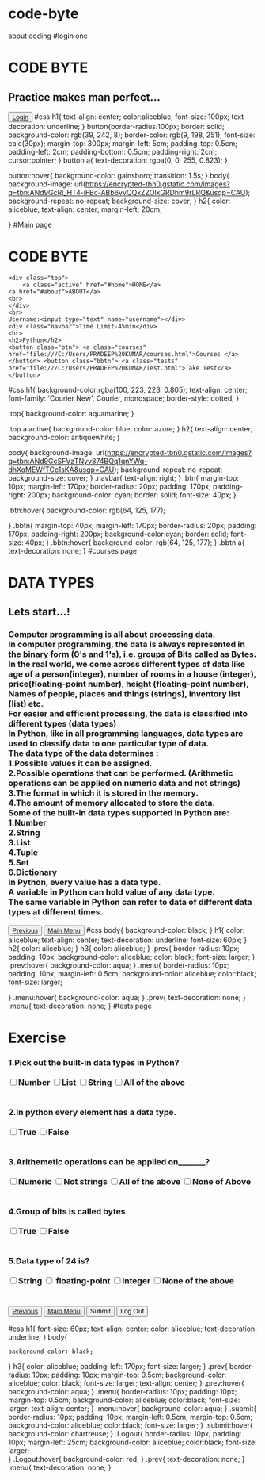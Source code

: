# code-byte
about coding
#login one
<!DOCTYPE html>
<html>
<head>
    <title>        
        heading
    </title>
    <link rel="stylesheet" href="title.css">
    </head>
    <body>
       <div><h1> CODE BYTE </h1>
        <h2>Practice makes man perfect...</h2></div>
        <button><a href ="file:///C:/Users/PRADEEP%20KUMAR/project.html">Login</a></button>
    </body>
</html>
#css
h1{
    text-align: center;
    color:aliceblue;
   font-size: 100px;
   text-decoration: underline;
}
button{border-radius:100px;
    border: solid;
    background-color: rgb(39, 242, 8);    
    border-color: rgb(9, 198, 251);
    font-size: calc(30px);
    margin-top: 300px;
    margin-left: 5cm;
    padding-top: 0.5cm;
    padding-left: 2cm;
    padding-bottom: 0.5cm;
    padding-right: 2cm;
    cursor:pointer;
 }
 button a{
    text-decoration: rgba(0, 0, 255, 0.823);
 }

button:hover{
    background-color: gainsboro;
    transition: 1.5s;
}
body{
    background-image: url(https://encrypted-tbn0.gstatic.com/images?q=tbn:ANd9GcRj_HT4-iFBc-ABb6vvQQxZZOlxGRDhm9rLRQ&usqp=CAU);
    background-repeat: no-repeat;
    background-size: cover;
}
h2{
    color: aliceblue;
    text-align: center;
    margin-left: 20cm;
    
}
#Main page
<!DOCTYPE html>
<head>
    <title> Coding Practice</title>
    <link rel="stylesheet" href="style.css">
</head>
<body>
    <h1>CODE BYTE</h1>

    <div class="top">
        <a class="active" href="#home">HOME</a>
    <a href="#about">ABOUT</a>
    <br>
    </div>
    <br>
    Username:<input type="text" name="username"></div>
    <div class="navbar">Time Limit-45min</div>
    <br>
    <h2>Python</h2>
    <button class="btn"> <a class="courses" href="file:///C:/Users/PRADEEP%20KUMAR/courses.html">Courses </a></button> <button class="bbtn"> <a class="tests" href="file:///C:/Users/PRADEEP%20KUMAR/Test.html">Take Test</a></button>
</body>
</html>
#css
h1{
    background-color:rgba(100, 223, 223, 0.805);
    text-align: center;
    font-family: 'Courier New', Courier, monospace;
    border-style: dotted;
}


.top{
    background-color: aquamarine;
}

.top a.active{
    background-color: blue;
    color: azure;
}
h2{
    text-align: center;
    background-color: antiquewhite;
}

body{
    background-image: url(https://encrypted-tbn0.gstatic.com/images?q=tbn:ANd9GcSFVzTNyv874BQq1qnYWq-dhXqMEWfTCc1sKA&usqp=CAU);
    background-repeat: no-repeat;
    background-size: cover;
}
.navbar{
    text-align: right;
}
.btn{
    margin-top: 10px;
    margin-left: 170px;
    border-radius: 20px;
    padding: 170px;
    padding-right: 200px;
    background-color: cyan;
    border: solid;
    font-size: 40px;
}

.btn:hover{
    background-color: rgb(64, 125, 177);

}
.bbtn{
    margin-top: 40px;
    margin-left: 170px;
    border-radius: 20px;
    padding: 170px;
    padding-right: 200px;
    background-color:cyan;
    border: solid;
    font-size: 40px;
}
.bbtn:hover{
    background-color: rgb(64, 125, 177);
}
.bbtn a{
    text-decoration: none;
}
#courses page
<!DOCTYPE html>
<html>
    <head>
        <link rel="stylesheet" href="courses.css">
    </head>
    <body>
        <h1> DATA TYPES </h1>
        <h2> Lets start...!</h2>
        <h3>
           <div> Computer programming is all about processing data.</div>  <div>In computer programming, the data is always represented in the binary form (0's and 1's), i.e. groups of Bits called as Bytes.</div>

<div>In the real world, we come across different types of data like age of a person(integer), number of rooms in a house (integer), price(floating-point number), height (floating-point number), Names of people, places and things (strings), inventory list (list) etc.</div>

<div>For easier and efficient processing, the data is classified into different types (data types)</div>

<div>In Python, like in all programming languages, data types are used to classify data to one particular type of data.</div>

<div>The data type of the data determines :</div>
<div>1.Possible values it can be assigned.</div>
<div>2.Possible operations that can be performed. (Arithmetic operations can be applied on numeric data and not strings)</div>
<div>3.The format in which it is stored in the memory.</div>
<div>4.The amount of memory allocated to store the data.</div>
<div>Some of the built-in data types supported in Python are:</div>

<div>1.Number</div>
<div>2.String</div>
<div>3.List</div>
<div>4.Tuple</div>
<div>5.Set</div>
<div>6.Dictionary</div>
<div>In Python, every value has a data type.</div> 

<div>A variable in Python can hold value of any data type.</div>

<div>The same variable in Python can refer to data of different data types at different times.</div>
        </h3>
        <button class="prev"> <a class="prev" href="file:///C:/Users/PRADEEP%20KUMAR/project.html">Previous</a></button> <button class="menu"><a class="menu" href="file:///C:/Users/PRADEEP%20KUMAR/title%20page.html">Main Menu</a></button>
    </body>
</html>
#css
body{
    background-color: black;
}
h1{
    color: aliceblue;
    text-align: center;
    text-decoration: underline;
    font-size: 60px;
}
h2{
    color: aliceblue;
}
h3{
    color: aliceblue;
}
.prev{
    border-radius: 10px;
    padding: 10px;
    background-color: aliceblue;
    color: black;
    font-size: larger;
}
.prev:hover{
    background-color: aqua;
}
.menu{
    border-radius: 10px;
    padding: 10px;
    margin-left: 0.5cm;
    background-color: aliceblue;
    color:black;
    font-size: larger;

}
.menu:hover{
    background-color: aqua;
}
.prev{
    text-decoration: none;
}
.menu{
    text-decoration: none;
}
#tests page
<!DOCTYPE html>
<html>
    <head>
        <link rel="stylesheet" href="Test.css">
    </head>
    <body>
        <h1> Exercise </h1>
        <h3><div>1.Pick out the built-in data types in Python?</div>
            <br>
            <div> <input type="checkbox" name="option">Number <input type="checkbox" name="option2">List
            <input type="checkbox" name="option3">String <input type="checkbox" name="option4">All of the above</div>
            <br>
            <br>
            <div>2.In python every element has a data type.</div>
            <br>
            <div> <input type="checkbox" name="true">True <input type="checkbox" name="false">False</div>
            <br>
            <br>
            <div>3.Arithemetic operations can be applied on_______?</div>
            <br>
            <div> <input type="checkbox" name="opt1">Numeric <input type="checkbox" name="opt2">Not strings
            <input type="checkbox" name="opt3">All of the above <input type="checkbox" name="opt3">None of Above</div>
            <br>
            <br>
            <div>4.Group of bits is called bytes</div>
            <br>
            <div> <input type="checkbox" name="true">True <input type="checkbox" name="false">False</div>
            <br>
            <br>
            <div>5.Data type of 24 is?</div>
            <br>
            <div> <input type="checkbox" name="opt1">String <input type="checkbox" name="opt1"> floating-point
            <input type="checkbox" name="opt1">Integer <input type="checkbox" name="opt1">None of the above</div>
            <br>
            <br>
            <button class="prev"><a class="prev" href="file:///C:/Users/PRADEEP%20KUMAR/project.html"> Previous</a></button>
            <button class="menu"><a class="menu" href="file:///C:/Users/PRADEEP%20KUMAR/title%20page.html">Main Menu</a></button>
            <button class="submit">Submit</button>
            <button class="Logout">Log Out</button>
        </h3>
    </body>
</html>
#css
h1{
    font-size: 60px;
    text-align: center;
    color: aliceblue;
    text-decoration: underline;
}
body{
   
    background-color: black;
}
h3{
    color: aliceblue;
    padding-left: 170px;
    font-size: larger;
}
.prev{
    border-radius: 10px;
    padding: 10px;
    margin-top: 0.5cm;
    background-color: aliceblue;
    color: black;
    font-size: larger;
    text-align: center;
}
.prev:hover{
    background-color: aqua;
}
.menu{
    border-radius: 10px;
    padding: 10px;
    margin-top: 0.5cm;
    background-color: aliceblue;
    color:black;
    font-size: larger;
    text-align: center;
}
.menu:hover{
    background-color: aqua;
}
.submit{
    border-radius: 10px;
    padding: 10px;
    margin-left: 0.5cm;
    margin-top: 0.5cm;
    background-color: aliceblue;
    color:black;
    font-size: larger;
}
.submit:hover{
    background-color: chartreuse;
}
.Logout{
    border-radius: 10px;
    padding: 10px;
    margin-left: 25cm;
    background-color: aliceblue;
    color:black;
    font-size: larger;  
}
.Logout:hover{
    background-color: red;
}
.prev{
    text-decoration: none;
}
.menu{
    text-decoration: none;
}
